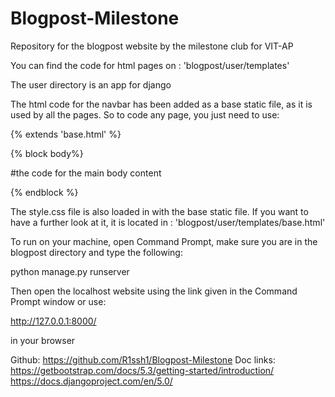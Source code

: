 # Blogpost-Milestone
Repository for the blogpost website by the milestone club for VIT-AP

You can find the code for html pages on : 'blogpost/user/templates'

The user directory is an app for django

The html code for the navbar has been added as a base static file, as it is used by all the pages. So to code any page, you just need to use:

{% extends 'base.html' %}

{% block body%}

#the code for the main body content	
	
{% endblock %}

The style.css file is also loaded in with the base static file. If you want to have a further look at it, it is located in : 'blogpost/user/templates/base.html'

To run on your machine, open Command Prompt, make sure you are in the blogpost directory and type the following:

python manage.py runserver

Then open the localhost website using the link given in the Command Prompt window or use:

http://127.0.0.1:8000/

in your browser

Github: https://github.com/R1ssh1/Blogpost-Milestone
Doc links:
https://getbootstrap.com/docs/5.3/getting-started/introduction/
https://docs.djangoproject.com/en/5.0/



